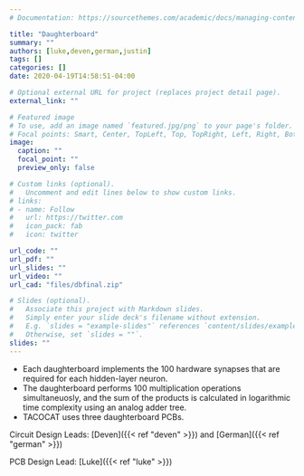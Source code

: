 ```yaml
---
# Documentation: https://sourcethemes.com/academic/docs/managing-content/

title: "Daughterboard"
summary: ""
authors: [luke,deven,german,justin]
tags: []
categories: []
date: 2020-04-19T14:58:51-04:00

# Optional external URL for project (replaces project detail page).
external_link: ""

# Featured image
# To use, add an image named `featured.jpg/png` to your page's folder.
# Focal points: Smart, Center, TopLeft, Top, TopRight, Left, Right, BottomLeft, Bottom, BottomRight.
image:
  caption: ""
  focal_point: ""
  preview_only: false

# Custom links (optional).
#   Uncomment and edit lines below to show custom links.
# links:
# - name: Follow
#   url: https://twitter.com
#   icon_pack: fab
#   icon: twitter

url_code: ""
url_pdf: ""
url_slides: ""
url_video: ""
url_cad: "files/dbfinal.zip"

# Slides (optional).
#   Associate this project with Markdown slides.
#   Simply enter your slide deck's filename without extension.
#   E.g. `slides = "example-slides"` references `content/slides/example-slides.md`.
#   Otherwise, set `slides = ""`.
slides: ""
---
```

- Each daughterboard implements the 100 hardware synapses that are required for each hidden-layer neuron.
- The daughterboard performs 100 multiplication operations simultaneuosly, and the sum of the products is calculated in logarithmic time complexity using an analog adder tree.
- TACOCAT uses three daughterboard PCBs. 

Circuit Design Leads: [Deven]({{< ref "deven" >}}) and [German]({{< ref "german" >}})

PCB Design Lead: [Luke]({{< ref "luke" >}})